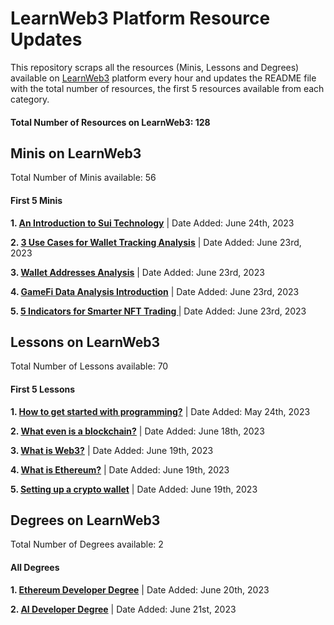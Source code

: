 # LearnWeb3 Platform Resource Updates 
This repository scraps all the resources (Minis, Lessons and Degrees) available on [LearnWeb3](https://learnweb3.io) platform every hour and updates the README file with the total number of resources, the first 5 resources available from each category. 
#### **Total Number of Resources on LearnWeb3: 128** 
## Minis on LearnWeb3 
Total Number of Minis available: 56 
 #### First 5 Minis 
**1. [An Introduction to Sui Technology](https://learnweb3.io/minis/an-introduction-to-sui-technology/)** | Date Added: June 24th, 2023 

**2. [3 Use Cases for Wallet Tracking Analysis](https://learnweb3.io/minis/3-use-cases-for-wallet-tracking-analysis/)** | Date Added: June 23rd, 2023 

**3. [Wallet Addresses Analysis](https://learnweb3.io/minis/wallet-addresses-analysis/)** | Date Added: June 23rd, 2023 

**4. [GameFi Data Analysis Introduction](https://learnweb3.io/minis/game-fi-data-analysis-introduction/)** | Date Added: June 23rd, 2023 

**5. [5 Indicators for Smarter NFT Trading ](https://learnweb3.io/minis/5-indicators-for-smarter-nft-trading/)** | Date Added: June 23rd, 2023 

## Lessons on LearnWeb3 
Total Number of Lessons available: 70 
 #### First 5 Lessons 
**1. [How to get started with programming?](https://learnweb3.io/lessons/how-to-get-started-with-programming/)** | Date Added: May 24th, 2023 

**2. [What even is a blockchain?](https://learnweb3.io/lessons/what-even-is-a-blockchain/)** | Date Added: June 18th, 2023 

**3. [What is Web3?](https://learnweb3.io/lessons/what-is-web3/)** | Date Added: June 19th, 2023 

**4. [What is Ethereum?](https://learnweb3.io/lessons/what-is-ethereum/)** | Date Added: June 19th, 2023 

**5. [Setting up a crypto wallet](https://learnweb3.io/lessons/setting-up-a-crypto-wallet/)** | Date Added: June 19th, 2023 

## Degrees on LearnWeb3 
Total Number of Degrees available: 2 
 #### All Degrees 
**1. [Ethereum Developer Degree](https://learnweb3.io/degrees/ethereum-developer-degree/)** | Date Added: June 20th, 2023 

**2. [AI Developer Degree](https://learnweb3.io/degrees/ai-developer-degree/)** | Date Added: June 21st, 2023 

